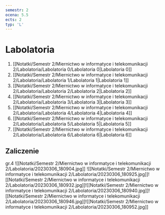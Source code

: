 ```yaml
---
semestr: 2
ocena: 5.5
ects: 2
typ: 'L'
---
```


# Labolatoria
1. [[Notatki/Semestr 2/Miernictwo w informatyce i telekomunikacji 2/Labolatoria/Labolatoria 0/Labolatoria 0|Labolatoria 0]]
2. [[Notatki/Semestr 2/Miernictwo w informatyce i telekomunikacji 2/Labolatoria/Labolatoria 1/Labolatoria 1|Labolatoria 1]]
3. [[Notatki/Semestr 2/Miernictwo w informatyce i telekomunikacji 2/Labolatoria/Labolatoria 2/Labolatoria 2|Labolatoria 2]]
4. [[Notatki/Semestr 2/Miernictwo w informatyce i telekomunikacji 2/Labolatoria/Labolatoria 3/Labolatoria 3|Labolatoria 3]]
5. [[Notatki/Semestr 2/Miernictwo w informatyce i telekomunikacji 2/Labolatoria/Labolatoria 4/Labolatoria 4|Labolatoria 4]]
6. [[Notatki/Semestr 2/Miernictwo w informatyce i telekomunikacji 2/Labolatoria/Labolatoria 5/Labolatoria 5|Labolatoria 5]]
7. [[Notatki/Semestr 2/Miernictwo w informatyce i telekomunikacji 2/Labolatoria/Labolatoria 6/Labolatoria 6|Labolatoria 6]]

## Zaliczenie

gr.4
![[Notatki/Semestr 2/Miernictwo w informatyce i telekomunikacji 2/Labolatoria/20230306_180904.jpg]]
![[Notatki/Semestr 2/Miernictwo w informatyce i telekomunikacji 2/Labolatoria/20230306_180925.jpg]]![[Notatki/Semestr 2/Miernictwo w informatyce i telekomunikacji 2/Labolatoria/20230306_180932.jpg]]![[Notatki/Semestr 2/Miernictwo w informatyce i telekomunikacji 2/Labolatoria/20230306_180940.jpg]]![[Notatki/Semestr 2/Miernictwo w informatyce i telekomunikacji 2/Labolatoria/20230306_180946.jpg]]![[Notatki/Semestr 2/Miernictwo w informatyce i telekomunikacji 2/Labolatoria/20230306_180952.jpg]]
